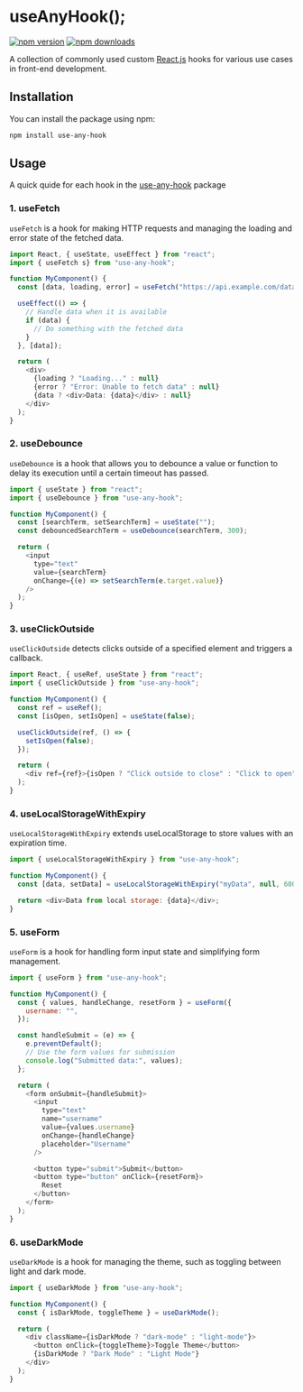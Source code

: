 # useAnyHook();

[![npm version](https://img.shields.io/npm/v/use-any-hook.svg?style=flat-square)](https://www.npmjs.org/package/use-any-hook)
[![npm downloads](https://img.shields.io/npm/dm/use-any-hook.svg?style=flat-square)](https://npm-stat.com/charts.html?package=use-any-hook)

A collection of commonly used custom [React.js](https://reactjs.org) hooks for various use cases in front-end development.

## Installation

You can install the package using npm:

```bash
npm install use-any-hook
```

## Usage

A quick quide for each hook in the [use-any-hook](https://www.npmjs.com/package/use-any-hook) package

### 1. useFetch

`useFetch` is a hook for making HTTP requests and managing the loading and error state of the fetched data.

```javascript
import React, { useState, useEffect } from "react";
import { useFetch s} from "use-any-hook";

function MyComponent() {
  const [data, loading, error] = useFetch("https://api.example.com/data");

  useEffect(() => {
    // Handle data when it is available
    if (data) {
      // Do something with the fetched data
    }
  }, [data]);

  return (
    <div>
      {loading ? "Loading..." : null}
      {error ? "Error: Unable to fetch data" : null}
      {data ? <div>Data: {data}</div> : null}
    </div>
  );
}
```

### 2. useDebounce

`useDebounce` is a hook that allows you to debounce a value or function to delay its execution until a certain timeout has passed.

```javascript
import { useState } from "react";
import { useDebounce } from "use-any-hook";

function MyComponent() {
  const [searchTerm, setSearchTerm] = useState("");
  const debouncedSearchTerm = useDebounce(searchTerm, 300);

  return (
    <input
      type="text"
      value={searchTerm}
      onChange={(e) => setSearchTerm(e.target.value)}
    />
  );
}
```

### 3. useClickOutside

`useClickOutside` detects clicks outside of a specified element and triggers a callback.

```javascript
import React, { useRef, useState } from "react";
import { useClickOutside } from "use-any-hook";

function MyComponent() {
  const ref = useRef();
  const [isOpen, setIsOpen] = useState(false);

  useClickOutside(ref, () => {
    setIsOpen(false);
  });

  return (
    <div ref={ref}>{isOpen ? "Click outside to close" : "Click to open"}</div>
  );
}
```

### 4. useLocalStorageWithExpiry

`useLocalStorageWithExpiry` extends useLocalStorage to store values with an expiration time.

```javascript
import { useLocalStorageWithExpiry } from "use-any-hook";

function MyComponent() {
  const [data, setData] = useLocalStorageWithExpiry("myData", null, 60000);

  return <div>Data from local storage: {data}</div>;
}
```

### 5. useForm

`useForm` is a hook for handling form input state and simplifying form management.

```javascript
import { useForm } from "use-any-hook";

function MyComponent() {
  const { values, handleChange, resetForm } = useForm({
    username: "",
  });

  const handleSubmit = (e) => {
    e.preventDefault();
    // Use the form values for submission
    console.log("Submitted data:", values);
  };

  return (
    <form onSubmit={handleSubmit}>
      <input
        type="text"
        name="username"
        value={values.username}
        onChange={handleChange}
        placeholder="Username"
      />

      <button type="submit">Submit</button>
      <button type="button" onClick={resetForm}>
        Reset
      </button>
    </form>
  );
}
```

### 6. useDarkMode

`useDarkMode` is a hook for managing the theme, such as toggling between light and dark mode.

```javascript
import { useDarkMode } from "use-any-hook";

function MyComponent() {
  const { isDarkMode, toggleTheme } = useDarkMode();

  return (
    <div className={isDarkMode ? "dark-mode" : "light-mode"}>
      <button onClick={toggleTheme}>Toggle Theme</button>
      {isDarkMode ? "Dark Mode" : "Light Mode"}
    </div>
  );
}
```
